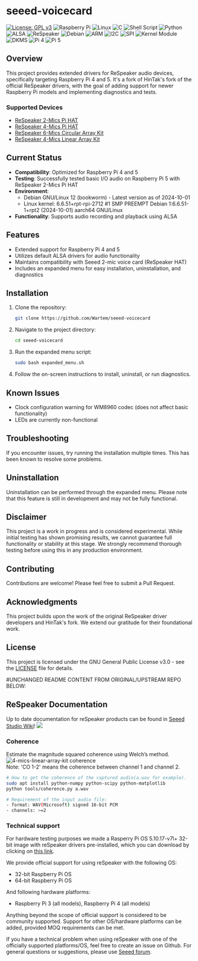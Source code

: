 # seeed-voicecard

[![License: GPL v3](https://img.shields.io/badge/License-GPLv3-blue.svg)](https://www.gnu.org/licenses/gpl-3.0)
![Raspberry Pi](https://img.shields.io/badge/Raspberry%20Pi-A22846?style=for-the-badge&logo=Raspberry%20Pi&logoColor=white)
![Linux](https://img.shields.io/badge/Linux-FCC624?style=for-the-badge&logo=linux&logoColor=black)
![C](https://img.shields.io/badge/c-%2300599C.svg?style=for-the-badge&logo=c&logoColor=white)
![Shell Script](https://img.shields.io/badge/shell_script-%23121011.svg?style=for-the-badge&logo=gnu-bash&logoColor=white)
![Python](https://img.shields.io/badge/python-3670A0?style=for-the-badge&logo=python&logoColor=ffdd54)
![ALSA](https://img.shields.io/badge/ALSA-Audio-brightgreen?style=for-the-badge)
![ReSpeaker](https://img.shields.io/badge/ReSpeaker-Compatible-blue?style=for-the-badge)
![Debian](https://img.shields.io/badge/Debian-D70A53?style=for-the-badge&logo=debian&logoColor=white)
![ARM](https://img.shields.io/badge/ARM-0091BD?style=for-the-badge&logo=arm&logoColor=white)
![I2C](https://img.shields.io/badge/I2C-Enabled-yellowgreen?style=for-the-badge)
![SPI](https://img.shields.io/badge/SPI-Enabled-orange?style=for-the-badge)
![Kernel Module](https://img.shields.io/badge/Kernel-Module-lightgrey?style=for-the-badge)
![DKMS](https://img.shields.io/badge/DKMS-Supported-yellow?style=for-the-badge)
![Pi 4](https://img.shields.io/badge/Raspberry%20Pi%204-Supported-success?style=for-the-badge)
![Pi 5](https://img.shields.io/badge/Raspberry%20Pi%205-Supported-success?style=for-the-badge)

## Overview

This project provides extended drivers for ReSpeaker audio devices, specifically targeting Raspberry Pi 4 and 5. It's a fork of HinTak's fork of the official ReSpeaker drivers, with the goal of adding support for newer Raspberry Pi models and implementing diagnostics and tests.

### Supported Devices

- [ReSpeaker 2-Mics Pi HAT](https://www.seeedstudio.com/ReSpeaker-2-Mics-Pi-HAT-p-2874.html)
- [ReSpeaker 4-Mics Pi HAT](https://www.seeedstudio.com/ReSpeaker-4-Mic-Array-for-Raspberry-Pi-p-2941.html)
- [ReSpeaker 6-Mics Circular Array Kit]()
- [ReSpeaker 4-Mics Linear Array Kit]()

## Current Status

- **Compatibility**: Optimized for Raspberry Pi 4 and 5
- **Testing**: Successfully tested basic I/O audio on Raspberry Pi 5 with ReSpeaker 2-Mics Pi HAT
- **Environment**: 
  - Debian GNU/Linux 12 (bookworm) - Latest version as of 2024-10-01
  - Linux kernel: 6.6.51+rpt-rpi-2712 #1 SMP PREEMPT Debian 1:6.6.51-1+rpt2 (2024-10-01) aarch64 GNU/Linux
- **Functionality**: Supports audio recording and playback using ALSA

## Features

- Extended support for Raspberry Pi 4 and 5
- Utilizes default ALSA drivers for audio functionality
- Maintains compatibility with Seeed 2-mic voice card (ReSpeaker HAT)
- Includes an expanded menu for easy installation, uninstallation, and diagnostics

## Installation

1. Clone the repository:
   ```bash
   git clone https://github.com/Wartem/seeed-voicecard
   ```
2. Navigate to the project directory:
   ```bash
   cd seeed-voicecard
   ```
3. Run the expanded menu script:
   ```bash
   sudo bash expanded_menu.sh
   ```
4. Follow the on-screen instructions to install, uninstall, or run diagnostics.

## Known Issues

- Clock configuration warning for WM8960 codec (does not affect basic functionality)
- LEDs are currently non-functional

## Troubleshooting

If you encounter issues, try running the installation multiple times. This has been known to resolve some problems.

## Uninstallation

Uninstallation can be performed through the expanded menu. Please note that this feature is still in development and may not be fully functional.

## Disclaimer

This project is a work in progress and is considered experimental. While initial testing has shown promising results, we cannot guarantee full functionality or stability at this stage. We strongly recommend thorough testing before using this in any production environment.

## Contributing

Contributions are welcome! Please feel free to submit a Pull Request.

## Acknowledgments

This project builds upon the work of the original ReSpeaker driver developers and HinTak's fork. We extend our gratitude for their foundational work.

## License

This project is licensed under the GNU General Public License v3.0 - see the [LICENSE](LICENSE) file for details.

#UNCHANGED README CONTENT FROM ORIGINAL/UPSTREAM REPO BELOW:

## ReSpeaker Documentation

Up to date documentation for reSpeaker products can be found in [Seeed Studio Wiki](https://wiki.seeedstudio.com/ReSpeaker/)!
![](https://files.seeedstudio.com/wiki/ReSpeakerProductGuide/img/Raspberry_Pi_Mic_Array_Solutions.png)

### Coherence

Estimate the magnitude squared coherence using Welch’s method.
![4-mics-linear-array-kit coherence](https://user-images.githubusercontent.com/3901856/37277486-beb1dd96-261f-11e8-898b-84405bfc7cea.png)  
Note: 'CO 1-2' means the coherence between channel 1 and channel 2.

```bash
# How to get the coherence of the captured audio(a.wav for example).
sudo apt install python-numpy python-scipy python-matplotlib
python tools/coherence.py a.wav

# Requirement of the input audio file:
- format: WAV(Microsoft) signed 16-bit PCM
- channels: >=2
```

### Technical support

For hardware testing purposes we made a Rasperry Pi OS 5.10.17-v7l+ 32-bit image with reSpeaker drivers pre-installed, which you can download by clicking on [this link](https://files.seeedstudio.com/linux/Raspberry%20Pi%204%20reSpeaker/2021-05-07-raspios-buster-armhf-lite-respeaker.img.xz).

We provide official support for using reSpeaker with the following OS:
- 32-bit Raspberry Pi OS
- 64-bit Raspberry Pi OS

And following hardware platforms:
- Raspberry Pi 3 (all models), Raspberry Pi 4 (all models)

Anything beyond the scope of official support is considered to be community supported. Support for other OS/hardware platforms can be added, provided MOQ requirements can be met. 

If you have a technical problem when using reSpeaker with one of the officially supported platforms/OS, feel free to create an issue on Github. For general questions or suggestions, please use [Seeed forum](https://forum.seeedstudio.com/c/products/respeaker/15). 

